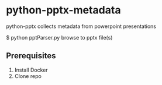 # python-pptx-metadata
python-pptx collects metadata from powerpoint presentations


$ python pptParser.py
  browse to pptx file(s)
  
## Prerequisites
1. Install Docker
2. Clone repo
